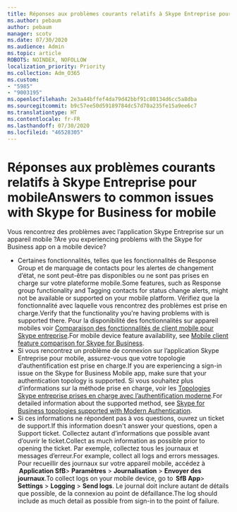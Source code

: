 ```yaml
---
title: Réponses aux problèmes courants relatifs à Skype Entreprise pour mobile
ms.author: pebaum
author: pebaum
manager: scotv
ms.date: 07/30/2020
ms.audience: Admin
ms.topic: article
ROBOTS: NOINDEX, NOFOLLOW
localization_priority: Priority
ms.collection: Adm_O365
ms.custom:
- "5985"
- "9003195"
ms.openlocfilehash: 2e3a44bffef4da79d42bbf91c80134d6cc5a8dba
ms.sourcegitcommit: b9c57ee50d59189784dc57d70a235fe15a9ee6c7
ms.translationtype: HT
ms.contentlocale: fr-FR
ms.lasthandoff: 07/30/2020
ms.locfileid: "46528305"
---
```

# <a name="answers-to-common-issues-with-skype-for-business-for-mobile"></a><span data-ttu-id="aba89-102">Réponses aux problèmes courants relatifs à Skype Entreprise pour mobile</span><span class="sxs-lookup"><span data-stu-id="aba89-102">Answers to common issues with Skype for Business for mobile</span></span>

<span data-ttu-id="aba89-103">Vous rencontrez des problèmes avec l’application Skype Entreprise sur un appareil mobile ?</span><span class="sxs-lookup"><span data-stu-id="aba89-103">Are you experiencing problems with the Skype for Business app on a mobile device?</span></span>

- <span data-ttu-id="aba89-104">Certaines fonctionnalités, telles que les fonctionnalités de Response Group et de marquage de contacts pour les alertes de changement d’état, ne sont peut-être pas disponibles ou ne sont pas prises en charge sur votre plateforme mobile.</span><span class="sxs-lookup"><span data-stu-id="aba89-104">Some features, such as Response group functionality and Tagging contacts for status change alerts, might not be available or supported on your mobile platform.</span></span> <span data-ttu-id="aba89-105">Vérifiez que la fonctionnalité avec laquelle vous rencontrez des problèmes est prise en charge.</span><span class="sxs-lookup"><span data-stu-id="aba89-105">Verify that the functionality you're having problems with is supported there.</span></span> <span data-ttu-id="aba89-106">Pour la disponibilité des fonctionnalités sur appareil mobiles voir [Comparaison des fonctionnalités de client mobile pour Skype entreprise](https://technet.microsoft.com/library/Dn951412.aspx).</span><span class="sxs-lookup"><span data-stu-id="aba89-106">For mobile device feature availability, see [Mobile client feature comparison for Skype for Business](https://technet.microsoft.com/library/Dn951412.aspx).</span></span>
- <span data-ttu-id="aba89-107">Si vous rencontrez un problème de connexion sur l’application Skype Entreprise pour mobile, assurez-vous que votre topologie d’authentification est prise en charge.</span><span class="sxs-lookup"><span data-stu-id="aba89-107">If you are experiencing a sign-in issue on the Skype for Business Mobile app, make sure that your authentication topology is supported.</span></span> <span data-ttu-id="aba89-108">Si vous souhaitez plus d’informations sur la méthode prise en charge, voir les [Topologies Skype entreprise prises en charge avec l’authentification moderne](https://docs.microsoft.com/skypeforbusiness/plan-your-deployment/modern-authentication/topologies-supported).</span><span class="sxs-lookup"><span data-stu-id="aba89-108">For detailed information about the supported method, see [Skype for Business topologies supported with Modern Authentication](https://docs.microsoft.com/skypeforbusiness/plan-your-deployment/modern-authentication/topologies-supported).</span></span>  
- <span data-ttu-id="aba89-109">Si ces informations ne répondent pas à vos questions, ouvrez un ticket de support.</span><span class="sxs-lookup"><span data-stu-id="aba89-109">If this information doesn't answer your questions, open a Support ticket.</span></span> <span data-ttu-id="aba89-110">Collectez autant d’informations que possible avant d’ouvrir le ticket.</span><span class="sxs-lookup"><span data-stu-id="aba89-110">Collect as much information as possible prior to opening the ticket.</span></span> <span data-ttu-id="aba89-111">Par exemple, collectez tous les journaux et messages d’erreur.</span><span class="sxs-lookup"><span data-stu-id="aba89-111">For example, collect all logs and errors messages.</span></span> <span data-ttu-id="aba89-112">Pour recueillir des journaux sur votre appareil mobile, accédez à  **Application SfB**>  **Paramètres** >  **Journalisation** >  **Envoyer des journaux**.</span><span class="sxs-lookup"><span data-stu-id="aba89-112">To collect logs on your mobile device, go to  **SfB App**>  **Settings** >  **Logging** >  **Send logs**.</span></span> <span data-ttu-id="aba89-113">Le journal doit inclure autant de détails que possible, de la connexion au point de défaillance.</span><span class="sxs-lookup"><span data-stu-id="aba89-113">The log should include as much detail as possible from sign-in to the point of failure.</span></span>
